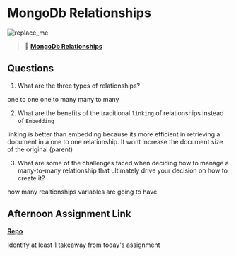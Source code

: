 # MongoDb Relationships

![replace_me](https://codeworks.blob.core.windows.net/public/assets/img/illustrations/placeholder.svg)

> **📖 [MongoDb Relationships](https://codeworksacademy.com/fs-student-guide/resources/wk5/02-Relationships)**

## Questions

1. What are the three types of relationships?

one to one
one to many
many to many

2. What are the benefits of the traditional `linking` of relationships instead of `Embedding`

linking is better than embedding because its more efficient in retrieving a document in a one to one relationship. It wont increase the document size of the original (parent)

3. What are some of the challenges faced when deciding how to manage a many-to-many relationship that ultimately drive your decision on how to create it?

how many realtionships variables are going to have.



## Afternoon Assignment Link

**[Repo](https://github.com/Curtis-Pollard-II/GregslistAuth)**

Identify at least 1 takeaway from today's assignment
